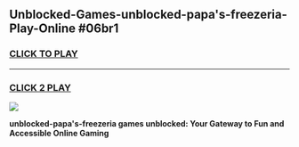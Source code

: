 
## Unblocked-Games-unblocked-papa's-freezeria-Play-Online #06br1
<h3>
<a href="https://news.freeplayer.one?title=unblocked-papa's-freezeria&ref=3">CLICK TO PLAY</a></h3>
<hr>

<h3>
<a href="https://news.freeplayer.one?title=unblocked-papa's-freezeria&ref=3">CLICK 2 PLAY</a>
  
</h3>

<a href="https://news.freeplayer.one?title=unblocked-papa's-freezeria&ref=3"><img src="https://clearcache.store/games.png"></a>


**unblocked-papa's-freezeria games unblocked: Your Gateway to Fun and Accessible Online Gaming**

